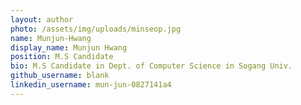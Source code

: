 ```yaml
---
layout: author
photo: /assets/img/uploads/minseop.jpg
name: Munjun-Hwang
display_name: Munjun Hwang
position: M.S Candidate
bio: M.S Candidate in Dept. of Computer Science in Sogang Univ.
github_username: blank
linkedin_username: mun-jun-0827141a4
---
```


